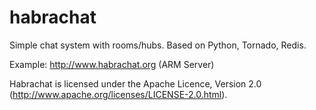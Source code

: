 habrachat
=========

Simple chat system with rooms/hubs. Based on Python, Tornado, Redis. 

Example: http://www.habrachat.org (ARM Server)

Habrachat is licensed under the Apache Licence, Version 2.0 (http://www.apache.org/licenses/LICENSE-2.0.html).
